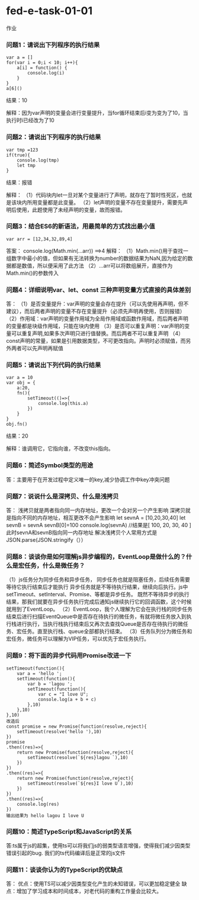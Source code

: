 # fed-e-task-01-01
作业
### 问题1：请说出下列程序的执行结果
	var a = []
	for(var i = 0;i < 10; i++){
		a[i] = function() {
			console.log(i)
		}
	}
	a[6]()
结果：10

解释：因为var声明的变量会进行变量提升，当for循环结束后i变为变为了10，当执行时i已经改为了10

### 问题2：请说出下列程序的执行结果
	var tmp =123
	if(true){
		console.log(tmp)
		let tmp
	}
结果：报错

解释：
（1）代码块内let一旦对某个变量进行了声明，就存在了暂时性死区，也就是该块内所用变量都是此变量。
（2）let声明的变量不存在变量提升，需要先声明后使用，此题使用了未经声明的变量，故而报错。

### 问题3：结合ES6的新语法，用最简单的方式找出最小值
	var arr = [12,34,32,89,4]
答案：
console.log(Math.min(...arr)) ==>4
解释：
（1）Math.min()用于查找一组数字中最小的值，但如果有无法转换为number的数据结果为NaN,因为给定的数据都是数值，所以便采用了此方法
（2）...arr可以将数组展开，直接作为Math.min()的参数传入

### 问题4：详细说明var、let、const 三种声明变量方式直接的具体差别

答：
	（1）是否变量提升：var声明的变量会存在提升（可以先使用再声明，但不建议），而后两者声明的变量不存在变量提升（必须先声明再使用，否则报错）
	（2）作用域：var声明的变量作用域为全局作用域或函数作用域，而后两者声明的变量都是块级作用域，只能在块内使用
	（3）是否可以重复声明：var声明的变量可以重复声明,如果多次声明只进行值替换。而后两者不可以重复声明
	（4）const声明的常量，如果是引用数据类型，不可更改指向。声明时必须赋值，而另外两者可以先声明再赋值
	
### 问题5：请说出下列代码的执行结果
	var a = 10
	var obj = {
		a:20,
		fn(){
			setTimeout(()=>{
				console.log(this.a)
			})
		}
	}
	obj.fn()
结果：20

解释：谁调用它，它指向谁，不改变this指向。

### 问题6：简述Symbol类型的用途
答：主要用于在开发过程中定义唯一的key,减少协调工作中key冲突问题

### 问题7：说说什么是深拷贝、什么是浅拷贝
答：
浅拷贝就是两者指向同一内存地址，更改一个会对另一个产生影响
深拷贝就是指向不同的内存地址，相互更改不会产生影响
		let sevnA = [10,20,30,40]
		let sevnB = sevnA
		sevnB[0]=100
		console.log(sevnA)  //结果是[ 100, 20, 30, 40 ] 此时sevnA和sevnB指向同一内存地址
解决浅拷贝个人常用方式是JSON.parse(JSON.stringify（））

### 问题8：谈谈你是如何理解js异步编程的，EventLoop是做什么的？什么是宏任务，什么是微任务？

（1）js任务分为同步任务和异步任务，
	同步任务也就是阻塞任务，后续任务需要等待它执行结束后才能执行
	异步任务就是不等待执行结果，继续向后执行。js中setTimeout、setInterval、Promise、等都是异步任务。
	既然不等待异步的执行结果，那我们就要在异步任务执行完成后通知js继续执行它的回调函数，这个时候就用到了EventLoop。
（2）EventLoop，我个人理解为它会在执行栈的同步任务结束后进行扫描EventQueue中是否存在待执行的微任务，有就将微任务放入到执行栈进行执行，当执行栈执行结束后又再次去查找Queue是否存在待执行的微任务、宏任务。直至执行栈、queue全部都执行结束。
（3）任务队列分为微任务和宏任务，微任务可以理解为VIP任务，可以优先于宏任务执行。



### 问题9：将下面的异步代码用Promise改进一下
	setTimeout(function(){
		var a = 'hello ';
		setTimeout(function(){
			var b = 'lagou ';
			setTimeout(function(){
				var c = "I love U";
				console.log(a + b + c)
			},10)
		},10)
	},10)
	改造后
	const promise = new Promise(function(resolve,reject){
		setTimeout(resolve('hello '),10)
	})
	promise
	.then((res)=>{
		return new Promise(function(resolve,reject){
			setTimeout(resolve(`${res}lagou `),10)
		})
	})
	.then((res)=>{
		return new Promise(function(resolve,reject){
			setTimeout(resolve(`${res}I love U`),10)
		})
	})
	.then((res)=>{
		console.log(res)
	})
	输出结果为 hello lagou I love U
### 问题10：简述TypeScript和JavaScript的关系
答:ts属于js的超集，使用ts可以将我们js的弱类型语言增强，使得我们减少因类型错误引起的bug.
我们的ts代码编译后是正常的js文件
	
### 问题11：谈谈你认为的TypeScript的优缺点
答：
优点：使用TS可以减少因类型变化产生的未知错误，可以更加稳定健全
缺点：增加了学习成本和时间成本，对老代码的重构工作量会比较大。

